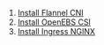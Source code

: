 1. [Install Flannel CNI](../services/flannel/README.md)
2. [Install OpenEBS CSI](../services/openebs/README.md)
3. [Install Ingress NGINX](../services/ingress-nginx/README.md)
